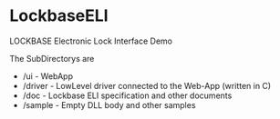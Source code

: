 # LockbaseELI
LOCKBASE Electronic Lock Interface Demo

The SubDirectorys are 

* /ui - WebApp
* /driver - LowLevel driver connected to the Web-App (written in C)
* /doc - Lockbase ELI specification and other documents
* /sample - Empty DLL body and other samples



